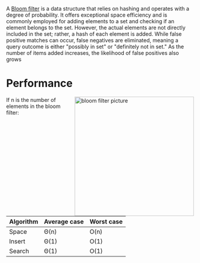 A [Bloom filter](https://en.wikipedia.org/wiki/Bloom_filter) is a data structure that relies on hashing and operates with a degree of probability. It offers exceptional space efficiency and is commonly employed for adding elements to a set and checking if an element belongs to the set. However, the actual elements are not directly included in the set; rather, a hash of each element is added. While false positive matches can occur, false negatives are eliminated, meaning a query outcome is either "possibly in set" or "definitely not in set." As the number of items added increases, the likelihood of false positives also grows

# Performance
<img align="right" width=320 alt="bloom filter picture" src="https://bravenewgeek.com/wp-content/uploads/2015/02/bloom_filter.png">

If n is the number of elements in the bloom filter:

Algorithm  | Average case   | Worst case
---------- | -------        | ----------
Space	   | Θ(n)	        | O(n)
Insert	   | Θ(1)	        | O(1)
Search	   | Θ(1)	        | O(1)
